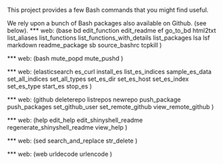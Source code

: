 This project provides a few Bash commands that you might find useful.

We rely upon a bunch of Bash packages also available on Github. (see below).
*** web: 
(base bd edit_function edit_readme ef go_to_bd html2txt list_aliases list_functions list_functions_with_details list_packages lsa lsf markdown readme_package sb source_bashrc tcpkill )

*** web: 
(bash mute_popd mute_pushd )

*** web: 
(elasticsearch es_curl install_es list_es_indices sample_es_data set_all_indices set_all_types set_es_dir set_es_host set_es_index set_es_type start_es stop_es )

*** web: 
(github deleterepo listrepos newrepo push_package push_packages set_github_user set_remote_github view_remote_github )

*** web: 
(help edit_help edit_shinyshell_readme regenerate_shinyshell_readme view_help )

*** web: 
(sed search_and_replace str_delete )

*** web: 
(web urldecode urlencode )

